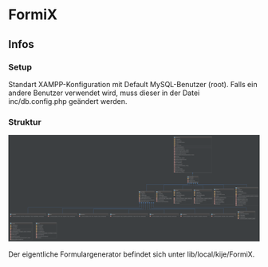 FormiX
======

## Infos
### Setup
Standart XAMPP-Konfiguration mit Default MySQL-Benutzer (root). Falls ein andere Benutzer verwendet wird, muss
dieser in der Datei inc/db.config.php geändert werden.

### Struktur
![iagram](diagram_09-04-2014.png)

Der eigentliche Formulargenerator befindet sich unter lib/local/kije/FormiX.
